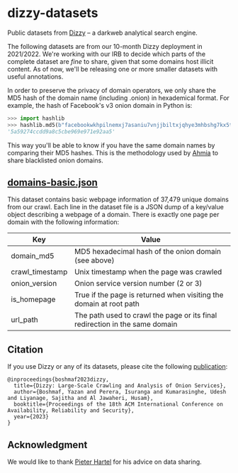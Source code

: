 # dizzy-datasets

Public datasets from [Dizzy](https://dizzy-dev.cibr.qcri.org) – a darkweb analytical search engine.

The following datasets are from our 10-month Dizzy deployment in 2021/2022. We're working with our IRB to decide which parts of the complete dataset are _fine_ to share, given that some domains host illicit content. As of now, we'll be releasing one or more smaller datasets with useful annotations.

In order to preserve the privacy of domain operators, we only share the MD5 hash of the domain name (including .onion) in hexademical format. For example, the hash of Facebook's v3 onion domain in Python is:

```python
>>> import hashlib
>>> hashlib.md5(b"facebookwkhpilnemxj7asaniu7vnjjbiltxjqhye3mhbshg7kx5tfyd.onion").hexdigest()
'5a59274ccdd9a8c5cbe969e971e92aa5'
```

This way you'll be able to know if you have the same domain names by comparing their MD5 hashes. This is the methodology used by [Ahmia](https://ahmia.fi/blacklist/) to share blacklisted onion domains.

## [domains-basic.json](https://raw.githubusercontent.com/cibr-qcri/dizzy-datasets/main/domains-basic.json)

This dataset contains basic webpage information of 37,479 unique domains from our crawl. Each line in the dataset file is a JSON dump of a key/value object describing a webpage of a domain. There is exactly one page per domain with the following information:

| Key             | Value                                                                       |
|-----------------|-----------------------------------------------------------------------------|
| domain_md5      | MD5 hexadecimal hash of the onion domain (see above)                        |
| crawl_timestamp | Unix timestamp when the page was crawled                                    |
| onion_version   | Onion service version number (2 or 3)                                       |
| is_homepage     | True if the page is returned when visiting the domain at root path          |
| url_path        | The path used to crawl the page or its final redirection in the same domain |

## Citation

If you use Dizzy or any of its datasets, please cite the following [publication](https://arxiv.org/abs/2209.07202):
```
@inproceedings{boshmaf2023dizzy,
  title={Dizzy: Large-Scale Crawling and Analysis of Onion Services},
  author={Boshmaf, Yazan and Perera, Isuranga and Kumarasinghe, Udesh and Liyanage, Sajitha and Al Jawaheri, Husam},
  booktitle={Proceedings of the 18th ACM International Conference on Availability, Reliability and Security},
  year={2023}
}
```

## Acknowledgment

We would like to thank [Pieter Hartel](https://www.tudelft.nl/en/staff/pieter.hartel/) for his advice on data sharing.
